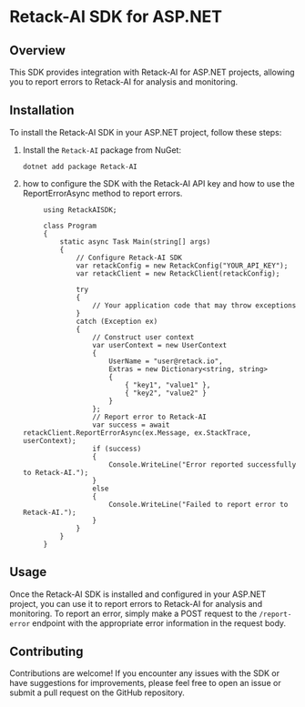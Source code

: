 # Retack-AI SDK for ASP.NET

## Overview

This SDK provides integration with Retack-AI for ASP.NET projects, allowing you to report errors to Retack-AI for analysis and monitoring.

## Installation

To install the Retack-AI SDK in your ASP.NET project, follow these steps:

1. Install the `Retack-AI` package from NuGet:

   ```
   dotnet add package Retack-AI
   ```

2. how to configure the SDK with the Retack-AI API key and how to use the ReportErrorAsync method to report errors.

   ```
        using RetackAISDK;

        class Program
        {
            static async Task Main(string[] args)
            {
                // Configure Retack-AI SDK
                var retackConfig = new RetackConfig("YOUR_API_KEY");
                var retackClient = new RetackClient(retackConfig);

                try
                {
                    // Your application code that may throw exceptions
                }
                catch (Exception ex)
                {
                    // Construct user context
                    var userContext = new UserContext
                    {
                        UserName = "user@retack.io",
                        Extras = new Dictionary<string, string>
                        {
                            { "key1", "value1" },
                            { "key2", "value2" }
                        }
                    };
                    // Report error to Retack-AI
                    var success = await retackClient.ReportErrorAsync(ex.Message, ex.StackTrace, userContext);
                    if (success)
                    {
                        Console.WriteLine("Error reported successfully to Retack-AI.");
                    }
                    else
                    {
                        Console.WriteLine("Failed to report error to Retack-AI.");
                    }
                }
            }
        }

   ```



## Usage

Once the Retack-AI SDK is installed and configured in your ASP.NET project, you can use it to report errors to Retack-AI for analysis and monitoring. To report an error, simply make a POST request to the `/report-error` endpoint with the appropriate error information in the request body.

## Contributing

Contributions are welcome! If you encounter any issues with the SDK or have suggestions for improvements, please feel free to open an issue or submit a pull request on the GitHub repository.



